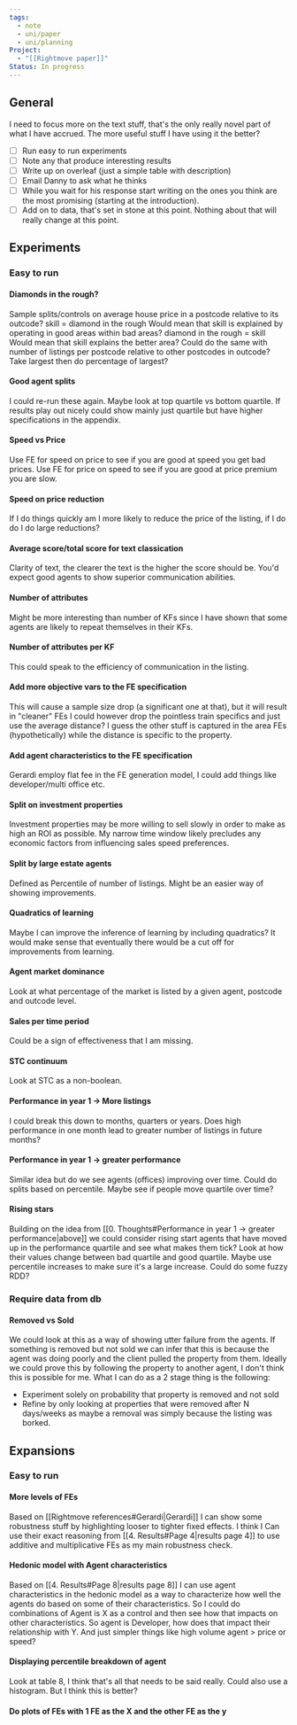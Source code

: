 ```yaml
---
tags:
  - note
  - uni/paper
  - uni/planning
Project:
  - "[[Rightmove paper]]"
Status: In progress
---
```

## General
I need to focus more on the text stuff, that's the only really novel part of what I have accrued. The more useful stuff I have using it the better?

- [ ] Run easy to run experiments
- [ ] Note any that produce interesting results
- [ ] Write up on overleaf (just a simple table with description)
- [ ] Email Danny to ask what he thinks
- [ ] While you wait for his response start writing on the ones you think are the most promising (starting at the introduction).
- [ ] Add on to data, that's set in stone at this point. Nothing about that will really change at this point.

## Experiments
### Easy to run
#### Diamonds in the rough?
Sample splits/controls on average house price in a postcode relative to its outcode?
skill = diamond in the rough 
Would mean that skill is explained by operating in good areas within bad areas?
diamond in the rough = skill 
Would mean that skill explains the better area?
Could do the same with number of listings per postcode relative to other postcodes in outcode? Take largest then do percentage of largest?
#### Good agent splits
I could re-run these again. Maybe look at top quartile vs bottom quartile. 
If results play out nicely could show mainly just quartile but have higher specifications in the appendix. 
#### Speed vs Price
Use FE for speed on price to see if you are good at speed you get bad prices.
Use FE for price on speed to see if you are good at price premium you are slow.
#### Speed on price reduction
If I do things quickly am I more likely to reduce the price of the listing, if I do do I do large reductions?
#### Average score/total score for text classication
Clarity of text, the clearer the text is the higher the score should be. You'd expect good agents to show superior communication abilities. 
#### Number of attributes
Might be more interesting than number of KFs since I have shown that some agents are likely to repeat themselves in their KFs. 
#### Number of attributes per KF
This could speak to the efficiency of communication in the listing.
#### Add more objective vars to the FE specification
This will cause a sample size drop (a significant one at that), but it will result in "cleaner" FEs
I could however drop the pointless train specifics and just use the average distance? I guess the other stuff is captured in the area FEs (hypothetically) while the distance is specific to the property. 
#### Add agent characteristics to the FE specification
Gerardi employ flat fee in the FE generation model, I could add things like developer/multi office etc. 
#### Split on investment properties
Investment properties may be more willing to sell slowly in order to make as high an ROI as possible. My narrow time window likely precludes any economic factors from influencing sales speed preferences. 
#### Split by large estate agents
Defined as Percentile of number of listings. Might be an easier way of showing improvements. 
#### Quadratics of learning
Maybe I can improve the inference of learning by including quadratics? It would make sense that eventually there would be a cut off for improvements from learning. 
#### Agent market dominance
Look at what percentage of the market is listed by a given agent, postcode and outcode level. 
#### Sales per time period
Could be a sign of effectiveness that I am missing. 
#### STC continuum
Look at STC as a non-boolean.
#### Performance in year 1 -> More listings
I could break this down to months, quarters or years. 
Does high performance in one month lead to greater number of listings in future months?
#### Performance in year 1 -> greater performance
Similar idea but do we see agents (offices) improving over time. 
Could do splits based on percentile. Maybe see if people move quartile over time?
#### Rising stars
Building on the idea from [[0. Thoughts#Performance in year 1 -> greater performance|above]] we could consider rising start agents that have moved up in the performance quartile and see what makes them tick?
Look at how their values change between bad quartile and good quartile. Maybe use percentile increases to make sure it's a large increase. 
Could do some fuzzy RDD?

### Require data from db
#### Removed vs Sold
We could look at this as a way of showing utter failure from the agents. If something is removed but not sold we can infer that this is because the agent was doing poorly and the client pulled the property from them. 
Ideally we could prove this by following the property to another agent, I don't think this is possible for me. 
What I can do as a 2 stage thing is the following:
- Experiment solely on probability that property is removed and not sold
- Refine by only looking at properties that were removed after N days/weeks as maybe a removal was simply because the listing was borked. 

## Expansions
### Easy to run
#### More levels of FEs
Based on [[Rightmove references#Gerardi|Gerardi]] I can show some robustness stuff by highlighting looser to tighter fixed effects. I think I Can use their exact reasoning from [[4. Results#Page 4|results page 4]] to use additive and multiplicative FEs as my main robustness check.

#### Hedonic model with Agent characteristics
Based on [[4. Results#Page 8|results page 8]] I can use agent characteristics in the hedonic model as a way to characterize how well the agents do based on some of their characteristics. So I could do combinations of Agent is X as a control and then see how that impacts on other characteristics. 
So agent is Developer, how does that impact their relationship with Y. 
And just simpler things like high volume agent > price or speed?

#### Displaying percentile breakdown of agent
Look at table 8, I think that's all that needs to be said really. Could also use a histogram. But I think this is better?

#### Do plots of FEs with 1 FE as the X and the other FE as the y